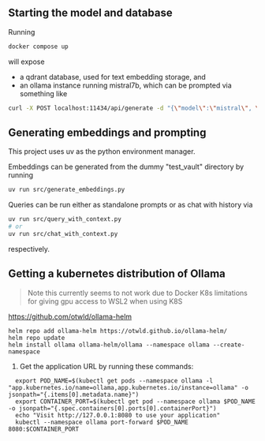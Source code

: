 

## Starting the model and database

Running 
```sh
docker compose up
```
will expose 
- a qdrant database, used for text embedding storage, and
- an ollama instance running mistral7b, which can be prompted via something like
```sh
curl -X POST localhost:11434/api/generate -d "{\"model\":\"mistral\", \"prompt\":\"Are you working?\", \"stream\": false}"
```

## Generating embeddings and prompting

This project uses uv as the python environment manager.

Embeddings can be generated from the dummy "test_vault" directory by running
```sh
uv run src/generate_embeddings.py
```
Queries can be run either as standalone prompts or as chat with history via 
```sh
uv run src/query_with_context.py
# or
uv run src/chat_with_context.py
```
respectively.

## Getting a kubernetes distribution of Ollama

> Note this currently seems to not work due to Docker K8s limitations for giving gpu access to WSL2 when using K8S

https://github.com/otwld/ollama-helm

```
helm repo add ollama-helm https://otwld.github.io/ollama-helm/
helm repo update
helm install ollama ollama-helm/ollama --namespace ollama --create-namespace
```

1. Get the application URL by running these commands:
```
  export POD_NAME=$(kubectl get pods --namespace ollama -l "app.kubernetes.io/name=ollama,app.kubernetes.io/instance=ollama" -o jsonpath="{.items[0].metadata.name}")
  export CONTAINER_PORT=$(kubectl get pod --namespace ollama $POD_NAME -o jsonpath="{.spec.containers[0].ports[0].containerPort}")
  echo "Visit http://127.0.0.1:8080 to use your application"
  kubectl --namespace ollama port-forward $POD_NAME 8080:$CONTAINER_PORT
  ```